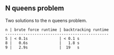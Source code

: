 ## N queens problem

Two solutions to the n queens problem.

```
n | brute force runtime | backtracking runtime
----------------------------------------------
5 | < 0.1s              | < 0.1 s
8 |   0.6s              |   1.8 s
9 |   2.9s              |  19   s
```
